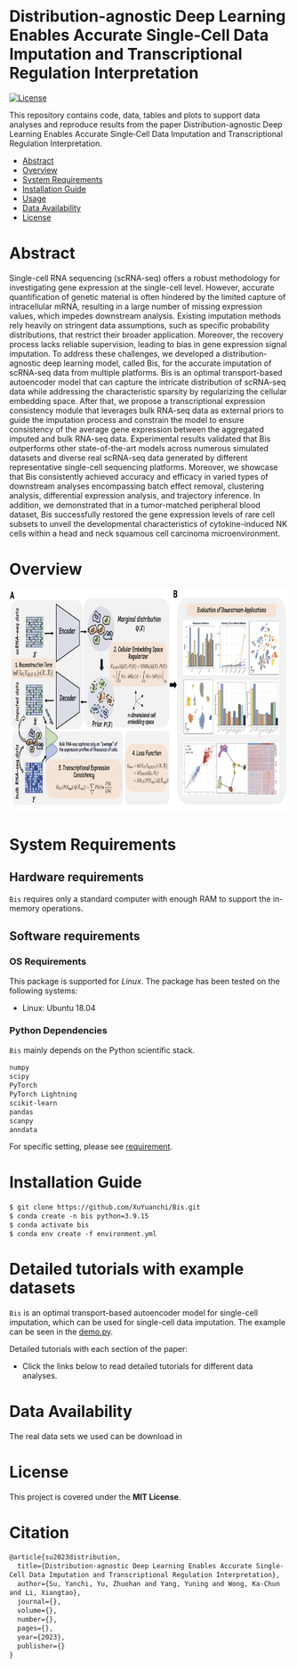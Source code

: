 # Distribution-agnostic Deep Learning Enables Accurate Single‐Cell Data Imputation and Transcriptional Regulation Interpretation
[![License](https://img.shields.io/badge/License-MIT-green.svg)](https://opensource.org/licenses/MIT)

This repository contains code, data, tables and plots to support data analyses and reproduce results from the paper Distribution-agnostic Deep Learning Enables Accurate Single‐Cell Data Imputation and Transcriptional Regulation Interpretation.
- [Abstract](#abstract)
- [Overview](#overview)
- [System Requirements](#system-requirements)
- [Installation Guide](#installation-guide)
- [Usage](#Usage)
- [Data Availability](#data-availability)
- [License](#license)


# Abstract
Single-cell RNA sequencing (scRNA-seq) offers a robust methodology for investigating gene expression at the single-cell level. However, accurate quantification of genetic material is often hindered by the limited capture of intracellular mRNA, resulting in a large number of missing expression values, which impedes downstream analysis. Existing imputation methods rely heavily on stringent data assumptions, such as specific probability distributions, that restrict their broader application. Moreover, the recovery process lacks reliable supervision, leading to bias in gene expression signal imputation. To address these challenges, we developed a distribution-agnostic deep learning model, called Bis, for the accurate imputation of scRNA-seq data from multiple platforms. Bis is an optimal transport-based autoencoder model that can capture the intricate distribution of scRNA-seq data while addressing the characteristic sparsity by regularizing the cellular embedding space. After that, we propose a transcriptional expression consistency module that leverages bulk RNA-seq data as external priors to guide the imputation process and constrain the model to ensure consistency of the average gene expression between the aggregated imputed and bulk RNA-seq data. Experimental results validated that Bis outperforms other state-of-the-art models across numerous simulated datasets and diverse real scRNA-seq data generated by different representative single-cell sequencing platforms. Moreover, we showcase that Bis consistently achieved accuracy and efficacy in varied types of downstream analyses encompassing batch effect removal, clustering analysis, differential expression analysis, and trajectory inference. In addition, we demonstrated that in a tumor-matched peripheral blood dataset, Bis successfully restored the gene expression levels of rare cell subsets to unveil the developmental characteristics of cytokine-induced NK cells within a head and neck squamous cell carcinoma microenvironment.

# Overview
<div align=center>
<img src="https://github.com/XuYuanchi/Bis/blob/main/framework.png" height="400" width="800">
</div>

# System Requirements
## Hardware requirements
`Bis` requires only a standard computer with enough RAM to support the in-memory operations.

## Software requirements
### OS Requirements
This package is supported for *Linux*. The package has been tested on the following systems:
+ Linux: Ubuntu 18.04

### Python Dependencies
`Bis` mainly depends on the Python scientific stack.
```
numpy
scipy
PyTorch
PyTorch Lightning
scikit-learn
pandas
scanpy
anndata
```
For specific setting, please see <a href="https://github.com/XuYuanchi/Bis/blob/main/environment.yml">requirement</a>.

# Installation Guide
```
$ git clone https://github.com/XuYuanchi/Bis.git
$ conda create -n bis python=3.9.15
$ conda activate bis
$ conda env create -f environment.yml
```
# Detailed tutorials with example datasets
`Bis` is an optimal transport-based autoencoder model for single-cell imputation, which can be used for single-cell data imputation. 
The example can be seen in the <a href="https://github.com/XuYuanchi/Bis">demo.py</a>.

Detailed tutorials with each section of the paper:
* Click the links below to read detailed tutorials for different data analyses.

# Data Availability
The real data sets we used can be download in

# License
This project is covered under the **MIT License**.

# Citation

```
@article{su2023distribution,
  title={Distribution-agnostic Deep Learning Enables Accurate Single‐Cell Data Imputation and Transcriptional Regulation Interpretation},
  author={Su, Yanchi, Yu, Zhuohan and Yang, Yuning and Wong, Ka-Chun and Li, Xiangtao},
  journal={},
  volume={},
  number={},
  pages={},
  year={2023},
  publisher={}
}
```
